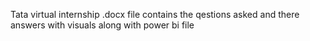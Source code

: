 Tata virtual internship 
.docx file contains the qestions asked and there answers with visuals 
along with power bi file 

